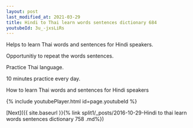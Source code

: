 ```yaml
---
layout: post
last_modified_at: 2021-03-29
title: Hindi to Thai learn words sentences dictionary 684 
youtubeId: 3u_-jxsLiRs
---
```

 
 
Helps to learn Thai words and sentences for Hindi speakers.

Opportunitiy to repeat the words sentences. 

Practice Thai language. 
 
10 minutes practice every day. 
 
How to learn Thai words and sentences for Hindi speakers 
 
{% include youtubePlayer.html id=page.youtubeId %}
 
 
[Next]({{ site.baseurl }}{% link  split1/_posts/2016-10-29-Hindi to thai learn words sentences dictionary 758 .md%})
 
